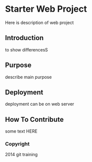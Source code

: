 # Starter Web Project
Here is description of web project

## Introduction
to show differencesS

## Purpose
describe main purpose

## Deployment
deployment can be on web server

## How To Contribute
some text HERE

### Copyright
2014 git training